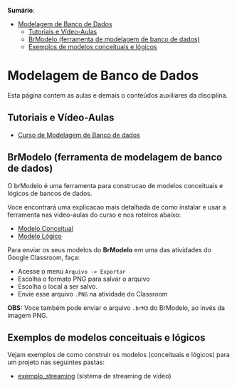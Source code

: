 **Sumário**:
- [Modelagem de Banco de Dados](#modelagem-de-banco-de-dados)
  - [Tutoriais e Vídeo-Aulas](#tutoriais-e-vídeo-aulas)
  - [BrModelo (ferramenta de modelagem de banco de dados)](#brmodelo-ferramenta-de-modelagem-de-banco-de-dados)
  - [Exemplos de modelos conceituais e lógicos](#exemplos-de-modelos-conceituais-e-lógicos)


# Modelagem de Banco de Dados

Esta página contem as aulas e demais o conteúdos auxiliares da disciplina.

## Tutoriais e Vídeo-Aulas

- [Curso de Modelagem de Banco de dados](https://www.youtube.com/playlist?list=PLGjBx0p9zRN80__ydMmBZWUnyFyDrOD6Y)

## BrModelo (ferramenta de modelagem de banco de dados)

O brModelo  é uma ferramenta para construcao de modelos conceituais e lógicos de bancos de dados. 

Voce encontrará uma explicacao mais detalhada de como instalar e usar a ferramenta nas video-aulas do curso e nos roteiros abaixo:
- [Modelo Conceitual](modelo_conceitual)
- [Modelo Lógico](modelo_logico)

Para enviar os seus modelos do **BrModelo** em uma das atividades do Google Classroom, faça:
- Acesse o menu `Arquivo -> Exportar`
- Escolha o formato PNG para salvar o arquivo
- Escolha o local a ser salvo. 
- Envie esse arquivo `.PNG` na atividade do Classroom

**OBS:** Voce também pode enviar o arquivo ``.brM3`` do BrModelo, ao invés da imagem PNG.

## Exemplos de modelos conceituais e lógicos

Vejam exemplos de como construir os modelos (conceituais e lógicos) para um projeto nas seguintes pastas:
- [exemplo_streaming](exemplo_streaming) (sistema de streaming de vídeo)